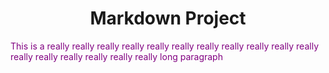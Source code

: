 <title><center>Markdown Project</center></title>
  
<h1><center>Markdown Project</center></h1>

<p style="color:purple;">This is a really really really really really really really really really really really really really really really really really long paragraph</p>
